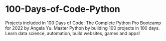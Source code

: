# 100-Days-of-Code-Python
Projects included in 100 Days of Code: The Complete Python Pro Bootcamp for 2022 by Angela Yu. Master Python by building 100 projects in 100 days. Learn data science, automation, build websites, games and apps!
